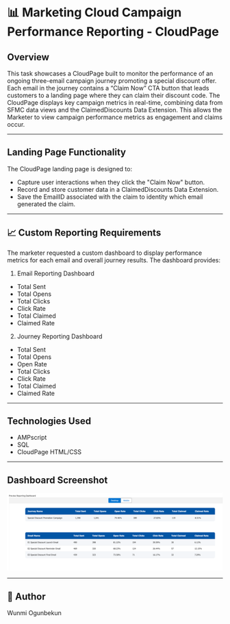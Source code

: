 # 📊 Marketing Cloud Campaign Performance Reporting - CloudPage

## Overview

This task showcases a CloudPage built to monitor the performance of an ongoing three-email campaign journey promoting a special discount offer.
Each email in the journey contains a “Claim Now” CTA button that leads customers to a landing page where they can claim their discount code.
The CloudPage displays key campaign metrics in real-time, combining data from SFMC data views and the ClaimedDiscounts Data Extension. This allows the Marketer to view campaign performance metrics as engagement and claims occur. 

---

## Landing Page Functionality

The CloudPage landing page is designed to: 
- Capture user interactions when they click the "Claim Now" button.
- Record and store customer data in a ClaimedDiscounts Data Extension.
- Save the EmailID associated with the claim to identity which email generated the claim.

---

## 📈 Custom Reporting Requirements
The marketer requested a custom dashboard to display performance metrics for each email and overall journey results.
The dashboard provides:

1. Email Reporting Dashboard
  - Total Sent
  - Total Opens
  - Total Clicks
  - Click Rate
  - Total Claimed
  - Claimed Rate

2. Journey Reporting Dashboard
  - Total Sent
  - Total Opens
  - Open Rate
  - Total Clicks
  - Click Rate 
  - Total Claimed
  - Claimed Rate

  ---

## Technologies Used 
- AMPscript
- SQL
- CloudPage
HTML/CSS

---

## Dashboard Screenshot

![Dashboard Screenshot](./DashboardScreenshot.png)

---
 

## 👤 Author
Wunmi Ogunbekun


